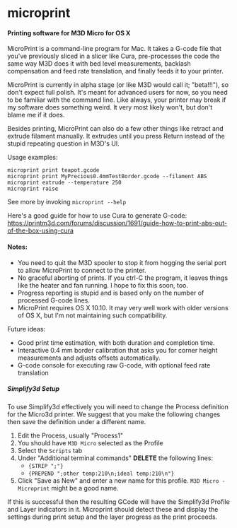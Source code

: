 # microprint
#### Printing software for M3D Micro for OS X

MicroPrint is a command-line program for Mac. It takes a G-code file that you've previously sliced in a slicer like Cura, pre-processes the code the same way M3D does it with bed level measurements, backlash compensation and feed rate translation, and finally feeds it to your printer.

MicroPrint is currently in alpha stage (or like M3D would call it; "beta!!!"), so don't expect full polish. It's meant for advanced users for now, so you need to be familiar with the command line. Like always, your printer may break if my software does something weird. It very most likely won't, but don't blame me if it does. 

Besides printing, MicroPrint can also do a few other things like retract and extrude filament manually. It extrudes until you press Return instead of the stupid repeating question in M3D's UI.

Usage examples:

    microprint print teapot.gcode
    microprint print MyPrecious0.4mmTestBorder.gcode --filament ABS
    microprint extrude --temperature 250
    microprint raise

See more by invoking `microprint --help`

Here's a good guide for how to use Cura to generate G-code: https://printm3d.com/forums/discussion/1691/guide-how-to-print-abs-out-of-the-box-using-cura

#### Notes:
* You need to quit the M3D spooler to stop it from hogging the serial port to allow MicroPrint to connect to the printer.
* No graceful aborting of prints. If you ctrl-C the program, it leaves things like the heater and fan running. I hope to fix this soon, too.
* Progress reporting is stupid and is based only on the number of processed G-code lines.
* MicroPrint requires OS X 10.10. It may very well work with older versions of OS X, but I'm not maintaining such compatibility.

Future ideas:
* Good print time estimation, with both duration and completion time.
* Interactive 0.4 mm border calibration that asks you for corner height measurements and adjusts offsets automatically.
* G-code console for executing raw G-code, with optional feed rate translation

##### Simplify3d Setup

To use Simplify3d effectively you will need to change the Process definition for the Micro3d printer. We suggest that you
make the following changes then save the definition under a different name.

1. Edit the Process, usually "Process1"
1. You should have `M3D Micro` selected as the Profile
1. Select the `Scripts` tab
1. Under "Additional terminal commands" **DELETE** the following lines:
    * `{STRIP ";"}`
    * `{PREPEND ";other temp:210\n;ideal temp:210\n"}`
1. Click "Save as New" and enter a new name for this profile. `M3D Micro - Microprint` might be a good name.

If this is successful then the resulting GCode will have the Simplify3d Profile and Layer indicators in it.
Microprint should detect these and display the settings during print setup and the layer progress as the print proceeds.
